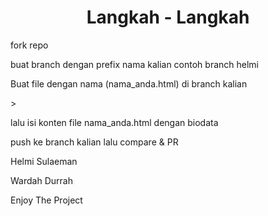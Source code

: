 <h1 align="center">Langkah - Langkah</h1>
<p>fork repo</p>
<p>buat branch dengan prefix nama kalian contoh branch helmi </p>
<p>Buat file dengan nama (nama_anda.html) di branch kalian </p>
> <p>lalu isi konten file nama_anda.html dengan biodata</p>
<p>push ke branch kalian  lalu compare & PR <p>


<p> Helmi Sulaeman</p>
<p> Wardah Durrah</p>
<p> Enjoy The Project </p>
